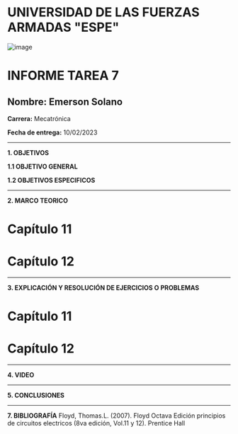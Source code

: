 # UNIVERSIDAD DE LAS FUERZAS ARMADAS "ESPE"
![image](https://user-images.githubusercontent.com/116772918/200762591-a164d8db-c02e-4269-8bb4-0bc4c810d79f.png)

# INFORME TAREA 7

**Nombre:** Emerson Solano
-
**Carrera:** Mecatrónica

**Fecha de entrega:** 10/02/2023

--------------------------------------------------------------------------------------------------------------------------------------------------------------------------------------------------------------------------------------------------------------------
**1. OBJETIVOS**

**1.1  OBJETIVO GENERAL**



**1.2  OBJETIVOS ESPECIFICOS**

--------------------------------------------------------------------------------------------------------------------------------------------------------------------------------------------------------------------------------------------------------------------

**2. MARCO TEORICO**
# Capítulo 11


# Capítulo 12


--------------------------------------------------------------------------------------------------------------------------------------------------------------------------------------------------------------------------------------------------------------------

**3. EXPLICACIÓN Y RESOLUCIÓN DE EJERCICIOS O PROBLEMAS**

# Capítulo 11


# Capítulo 12



--------------------------------------------------------------------------------------------------------------------------------------------------------------------------------------------------------------------------------------------------------------------

**4. VIDEO**



--------------------------------------------------------------------------------------------------------------------------------------------------------------------------------------------------------------------------------------------------------------------

**5. CONCLUSIONES**


-------------------------------------------------------------------------------------------------------------------------------------------------------------------------------------------------------------------------------------------------------------------

**7. BIBLIOGRAFÍA**
Floyd, Thomas.L. (2007). Floyd Octava Edición principios de circuitos electricos (8va edición, Vol.11 y 12). Prentice Hall
